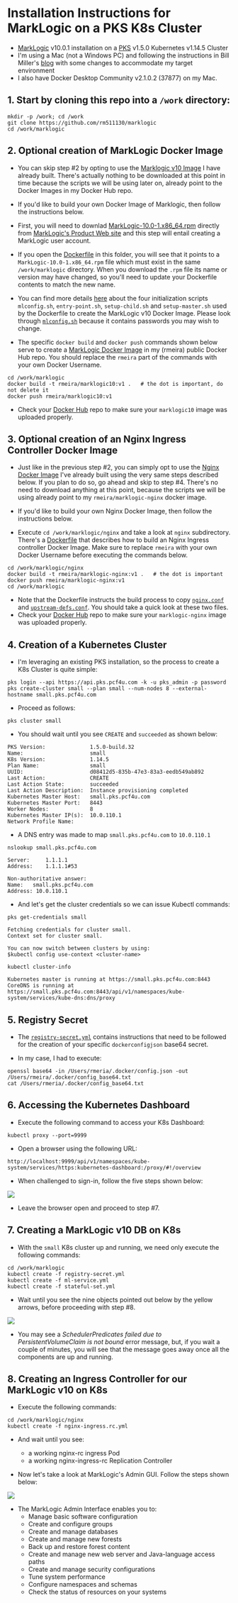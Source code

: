 # Installation Instructions for MarkLogic on a PKS K8s Cluster

- [MarkLogic](https://www.marklogic.com/) v10.0.1 installation on a [PKS](https://pivotal.io/platform/pivotal-container-service) v1.5.0 Kubernetes v1.14.5 Cluster 
- I'm using a Mac (not a Windows PC) and following the instructions in Bill Miller's [blog](https://www.marklogic.com/blog/docker-deploy-kubernetes/) with some changes to accommodate my target environment
- I also have Docker Desktop Community v2.1.0.2 (37877) on my Mac.

## 1. Start by cloning this repo into a `/work` directory:

```
mkdir -p /work; cd /work
git clone https://github.com/rm511130/marklogic
cd /work/marklogic
```

## 2. Optional creation of MarkLogic Docker Image

- You can skip step #2 by opting to use the [Marklogic v10 Image](https://cloud.docker.com/u/rmeira/repository/docker/rmeira/marklogic10) I have already built. There's actually nothing to be downloaded at this point in time because the scripts we will be using later on, already point to the Docker Images in my Docker Hub repo.

- If you'd like to build your own Docker Image of Marklogic, then follow the instructions below.
- First, you will need to downlad [MarkLogic-10.0-1.x86_64.rpm](https://developer.marklogic.com/products/marklogic-server/10.0) directly from [MarkLogic's Product Web site](http://developer.marklogic.com/products) and this step will entail creating a MarkLogic user account.
- If you open the [Dockerfile](https://github.com/rm511130/MarkLogic/blob/master/Dockerfile) in this folder, you will see that it points to a `MarkLogic-10.0-1.x86_64.rpm` file which must exist in the same `/work/marklogic` directory. When you download the `.rpm` file its name or version may have changed, so you'll need to update your Dockerfile contents to match the new name.
- You can find more details [here](https://www.marklogic.com/blog/docker-deploy-kubernetes/) about the four initialization scripts `mlconfig.sh`, `entry-point.sh`, `setup-child.sh` and `setup-master.sh` used by the Dockerfile to create the MarkLogic v10 Docker Image. Please look through [`mlconfig.sh`](https://github.com/rm511130/MarkLogic/blob/master/mlconfig.sh) because it contains passwords you may wish to change.
- The specific `docker build` and `docker push` commands shown below serve to create a [MarkLogic Docker Image](https://cloud.docker.com/u/rmeira/repository/docker/rmeira/marklogic10) in my (rmeira) public Docker Hub repo. You should replace the `rmeira` part of the commands with your own Docker Username.

```
cd /work/marklogic
docker build -t rmeira/marklogic10:v1 .   # the dot is important, do not delete it
docker push rmeira/marklogic10:v1
```

- Check your [Docker Hub](https://hub.docker.com/) repo to make sure your `marklogic10` image was uploaded properly.

## 3. Optional creation of an Nginx Ingress Controller Docker Image 

- Just like in the previous step #2, you can simply opt to use the [Nginx Docker Image](https://cloud.docker.com/u/rmeira/repository/docker/rmeira/marklogic-nginx) I've already built using the very same steps described below. If you plan to do so, go ahead and skip to step #4. There's no need to download anything at this point, because the scripts we will be using already point to my `rmeira/marklogic-nginx` docker image.

- If you'd like to build your own Nginx Docker Image, then follow the instructions below.
- Execute `cd /work/marklogic/nginx` and take a look at `nginx` subdirectory. There's a [Dockerfile](https://github.com/rm511130/MarkLogic/blob/master/nginx/Dockerfile) that describes how to build an Nginx Ingress controller Docker Image. Make sure to replace `rmeira` with your own Docker Username before executing the commands below.

```
cd /work/marklogic/nginx
docker build -t rmeira/marklogic-nginx:v1 .   # the dot is important
docker push rmeira/marklogic-nginx:v1
cd /work/marklogic
```

- Note that the Dockerfile instructs the build process to copy [`nginx.conf`](https://github.com/rm511130/MarkLogic/blob/master/nginx/nginx.conf) and [`upstream-defs.conf`](https://github.com/rm511130/MarkLogic/blob/master/nginx/upstream-defs.conf). You should take a quick look at these two files.
- Check your [Docker Hub](https://hub.docker.com/) repo to make sure your `marklogic-nginx` image was uploaded properly.

## 4. Creation of a Kubernetes Cluster

- I'm leveraging an existing PKS installation, so the process to create a K8s Cluster is quite simple:

```
pks login --api https://api.pks.pcf4u.com -k -u pks_admin -p password
pks create-cluster small --plan small --num-nodes 8 --external-hostname small.pks.pcf4u.com
```

- Proceed as follows:

```
pks cluster small  
```

- You should wait until you see `CREATE` and `succeeded` as shown below:

```
PKS Version:              1.5.0-build.32
Name:                     small
K8s Version:              1.14.5
Plan Name:                small
UUID:                     d08412d5-835b-47e3-83a3-eedb549ab892
Last Action:              CREATE
Last Action State:        succeeded
Last Action Description:  Instance provisioning completed
Kubernetes Master Host:   small.pks.pcf4u.com
Kubernetes Master Port:   8443
Worker Nodes:             8
Kubernetes Master IP(s):  10.0.110.1
Network Profile Name:
```

- A DNS entry was made to map `small.pks.pcf4u.com` to `10.0.110.1`

```
nslookup small.pks.pcf4u.com
```
```
Server:		1.1.1.1
Address:	1.1.1.1#53

Non-authoritative answer:
Name:	small.pks.pcf4u.com
Address: 10.0.110.1
```
- And let's get the cluster credentials so we can issue Kubectl commands:

```
pks get-credentials small
```
```
Fetching credentials for cluster small.
Context set for cluster small.

You can now switch between clusters by using:
$kubectl config use-context <cluster-name>
```
```
kubectl cluster-info
```
```
Kubernetes master is running at https://small.pks.pcf4u.com:8443
CoreDNS is running at https://small.pks.pcf4u.com:8443/api/v1/namespaces/kube-system/services/kube-dns:dns/proxy
```

## 5. Registry Secret

- The [`registry-secret.yml`](https://github.com/rm511130/MarkLogic/blob/master/registry-secret.yml) contains instructions that need to be followed for the creation of your specific `dockerconfigjson` base64 secret.

- In my case, I had to execute:

```
openssl base64 -in /Users/rmeria/.docker/config.json -out /Users/rmeira/.docker/config_base64.txt
cat /Users/rmeria/.docker/config_base64.txt
```

## 6. Accessing the Kubernetes Dashboard

- Execute the following command to access your K8s Dashboard:

```
kubectl proxy --port=9999
```
- Open a browser using the following URL:

```
http://localhost:9999/api/v1/namespaces/kube-system/services/https:kubernetes-dashboard:/proxy/#!/overview
```

- When challenged to sign-in, follow the five steps shown below:

![](./images/k8s-dashboard.png)

- Leave the browser open and proceed to step #7.


## 7. Creating a MarkLogic v10 DB on K8s 

- With the `small` K8s cluster up and running, we need only execute the following commands:

```
cd /work/marklogic                      
kubectl create -f registry-secret.yml
kubectl create -f ml-service.yml
kubectl create -f stateful-set.yml
```

- Wait until you see the nine objects pointed out below by the yellow arrows, before proceeding with step #8.

![](./images/all-is-well.png)

- You may see a _SchedulerPredicates failed due to PersistentVolumeClaim is not bound_ error message, but, if you wait a couple of minutes, you will see that the message goes away once all the components are up and running.


## 8. Creating an Ingress Controller for our MarkLogic v10 on K8s 

- Execute the following commands:

```
cd /work/marklogic/nginx
kubectl create -f nginx-ingress.rc.yml
```

- And wait until you see:

   - a working nginx-rc ingress Pod
   - a working nginx-ingress-rc Replication Controller

- Now let's take a look at MarkLogic's Admin GUI. Follow the steps shown below:

![](./images/ml-dashboard.png)

- The MarkLogic Admin Interface enables you to:
   - Manage basic software configuration
   - Create and configure groups
   - Create and manage databases
   - Create and manage new forests
   - Back up and restore forest content
   - Create and manage new web server and Java-language access paths
   - Create and manage security configurations
   - Tune system performance
   - Configure namespaces and schemas
   - Check the status of resources on your systems





